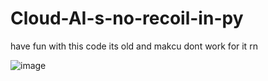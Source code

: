 # Cloud-AI-s-no-recoil-in-py
have fun with this code its old and makcu dont work for it rn


![image](https://github.com/user-attachments/assets/023fdb73-4c26-4fc4-9505-5def149ca1e3)
